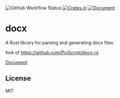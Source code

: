 ![GitHub Workflow Status](https://img.shields.io/github/actions/workflow/status/cstkingkey/docx-rs/test.yml?branch=master)
[![Crates.io](https://img.shields.io/crates/v/docx-rust.svg)](https://crates.io/crates/docx-rust)
[![Document](https://docs.rs/docx/badge.svg)](https://docs.rs/docx-rust)

# docx

A Rust library for parsing and generating docx files.

fork of https://github.com/PoiScript/docx-rs

[Document](https://docs.rs/docx-rust)

## License

MIT
